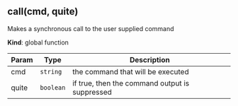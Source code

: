 <a name="call"></a>

## call(cmd, quite)
Makes a synchronous call to the user supplied command

**Kind**: global function  

| Param | Type | Description |
| --- | --- | --- |
| cmd | <code>string</code> | the command that will be executed |
| quite | <code>boolean</code> | if true, then the command output is suppressed |

